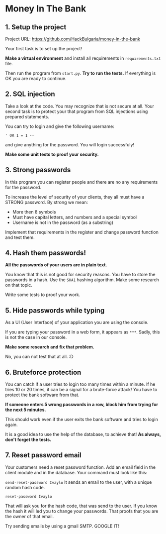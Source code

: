 # Money In The Bank

## 1. Setup the project 
Project URL: https://github.com/HackBulgaria/money-in-the-bank

Your first task is to set up the project!

__Make a virtual environment__ and install all requirements in ```requirements.txt``` file. 

Then run the program from ```start.py```. __Try to run the tests.__ If everything is OK you are ready to continue.

## 2. SQL injection 

Take a look at the code. You may recognize that is not secure at all. Your second task is to protect your that program from SQL injections using prepared statements. 

You can try to login and give the following username:

```
' OR 1 = 1 --
```

and give anything for the password. You will login successfuly!


__Make some unit tests to proof your security.__

## 3. Strong passwords
 
In this program you can register people and there are no any requirements for the password. 

To increase the level of security of your clients, they all must have a STRONG password. By strong we mean:

* More then 8 symbols
* Must have capital letters, and numbers and a special symbol
* Username is not in the password (as a substring)

Implement that requirements in the register and change password function and test them.

## 4. Hash them passwords!

__All the passwords of your users are in plain text.__ 

You know that this is not good for security reasons. You have to store the passwords in a hash. Use the `SHA1` hashing algorithm. Make some research on that topic. 

Write some tests to proof your work.

## 5. Hide passwords while typing 

As a UI (User Interface)  of your application you are using the console. 

If you are typing your password in a web form, it appears as `***`. Sadly, this is not the case in our console.

__Make some research and fix that problem.__

No, you can not test that at all. :D

## 6. Bruteforce protection 

You can catch if a user tries to login too many times within a minute. If he tries 10 or 20 times, it can be a signal for a brute-force attack! You have to protect the bank software from that.

__If someone enters 5 wrong passwords in a row, block him from trying for the next 5 minutes.__

This should work even if the user exits the bank software and tries to login again. 

It is a good idea to use the help of the database, to achieve that!
__As always, don't forget the tests.__ 

## 7. Reset password email

Your customers need a reset password function. Add an email field in the client module and in the database.
Your command must look like this:

```send-reset-password Ivaylo```
It sends an email to the user, with a unique random hash code.


```reset-password Ivaylo```

That will ask you for the hash code, that was send to the user. If you know the hash it will led you to change your passwords. That proofs that you are the owner of that email.

Try sending emails by using a gmail SMTP. GOOGLE IT!
